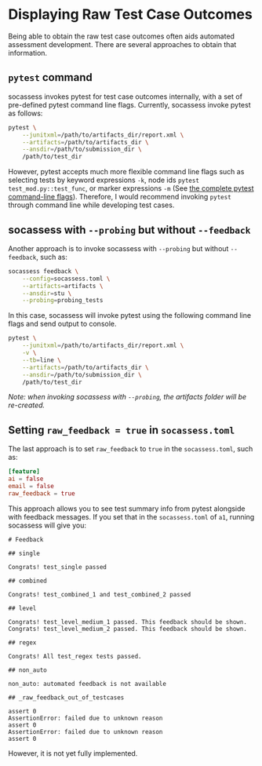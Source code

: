# Displaying Raw Test Case Outcomes

Being able to obtain the raw test case outcomes often aids automated assessment
development. There are several approaches to obtain that information.

## `pytest` command

socassess invokes pytest for test case outcomes internally, with a set of
pre-defined pytest command line flags. Currently, socassess invoke pytest as
follows:

```bash
pytest \
    --junitxml=/path/to/artifacts_dir/report.xml \
    --artifacts=/path/to/artifacts_dir \
    --ansdir=/path/to/submission_dir \
    /path/to/test_dir
```

However, pytest accepts much more flexible command line flags such as selecting
tests by keyword expressions `-k`, node ids `pytest test_mod.py::test_func`, or
marker expressions `-m` (See [the complete pytest command-line
flags](<https://docs.pytest.org/en/7.1.x/reference/reference.html#command-line-flags>)).
Therefore, I would recommend invoking `pytest` through command line while
developing test cases.

## socassess with `--probing` but without `--feedback`

Another approach is to invoke socassess with `--probing` but without
`--feedback`, such as:

```bash
socassess feedback \
    --config=socassess.toml \
    --artifacts=artifacts \
    --ansdir=stu \
    --probing=probing_tests
```

In this case, socassess will invoke pytest using the following
command line flags and send output to console.

```bash
pytest \
    --junitxml=/path/to/artifacts_dir/report.xml \
    -v \
    --tb=line \
    --artifacts=/path/to/artifacts_dir \
    --ansdir=/path/to/submission_dir \
    /path/to/test_dir
```

_Note: when invoking socassess with `--probing`, the artifacts folder will be
re-created._

## Setting `raw_feedback = true` in `socassess.toml`

The last approach is to set `raw_feedback` to `true` in the `socassess.toml`,
such as:

```toml
[feature]
ai = false
email = false
raw_feedback = true
```

This approach allows you to see test summary info from pytest alongside with
feedback messages. If you set that in the `socassess.toml` of `a1`, running
socassess will give you:

```text
# Feedback

## single

Congrats! test_single passed

## combined

Congrats! test_combined_1 and test_combined_2 passed

## level

Congrats! test_level_medium_1 passed. This feedback should be shown.
Congrats! test_level_medium_2 passed. This feedback should be shown.

## regex

Congrats! All test_regex tests passed.

## non_auto

non_auto: automated feedback is not available

## _raw_feedback_out_of_testcases

assert 0
AssertionError: failed due to unknown reason
assert 0
AssertionError: failed due to unknown reason
assert 0
```

However, it is not yet fully implemented.
